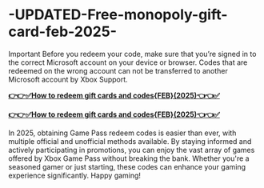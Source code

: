 # -UPDATED-Free-monopoly-gift-card-feb-2025-
Important Before you redeem your code, make sure that you’re signed in to the correct Microsoft account on your device or browser. Codes that are redeemed on the wrong account can not be transferred to another Microsoft account by Xbox Support.

**[👉👉✅How to redeem gift cards and codes{FEB}(2025)👈👈✅](https://giftcardzones.com/monopoly-1/)**

**[👉👉✅How to redeem gift cards and codes{FEB}(2025)👈👈✅](https://giftcardzones.com/monopoly-1/)**

In 2025, obtaining Game Pass redeem codes is easier than ever, with multiple official and unofficial methods available. By staying informed and actively participating in promotions, you can enjoy the vast array of games offered by Xbox Game Pass without breaking the bank. Whether you're a seasoned gamer or just starting, these codes can enhance your gaming experience significantly. Happy gaming!
